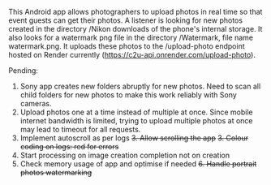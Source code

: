 This Android app allows photographers to upload photos in real time so that event guests can get their photos. A listener is looking for new photos created in the directory /Nikon downloads of the phone's internal storage. It also looks for a watermark png file in the directory /Watermark, file name watermark.png. It uploads these photos to the /upload-photo endpoint hosted on Render currently (https://c2u-api.onrender.com/upload-photo).

Pending:
1. Sony app creates new folders abruptly for new photos. Need to scan all child folders for new photos to make this work reliably with Sony cameras.
2. Upload photos one at a time instead of multiple at once. Since mobile internet bandwidth is limited, trying to upload multiple photos at once may lead to timeout for all requests.
2. Implement autoscroll as per logs
~~3. Allow scrolling the app~~
~~3. Colour coding on logs: red for errors~~
4. Start processing on image creation completion not on creation
5. Check memory usage of app and optimise if needed
~~6. Handle portrait photos watermarking~~